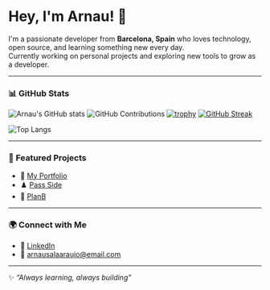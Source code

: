 # Hey, I'm Arnau! 👋

I'm a passionate developer from **Barcelona, Spain** who loves technology, open source, and learning something new every day.  
Currently working on personal projects and exploring new tools to grow as a developer.

---

### 📊 GitHub Stats
![Arnau's GitHub stats](https://github-readme-stats.vercel.app/api?username=arnau-sala&show_icons=true&theme=blue_navy)
![GitHub Contributions](https://github-contributor-stats.vercel.app/api?username=arnau-sala&limit=5&theme=blueberry&combine_all_yearly_contributions=true)
[![trophy](https://github-profile-trophy.vercel.app/?username=arnau-sala&theme=algolia&row=1&column=6)](https://github.com/ryo-ma/github-profile-trophy)
[![GitHub Streak](https://streak-stats.demolab.com/?user=arnau-sala&theme=dark)](https://git.io/streak-stats)

![Top Langs](https://github-readme-stats.vercel.app/api/top-langs/?username=arnau-sala&layout=compact&theme=blue_navy)  


---

### 📌 Featured Projects
- 🔗 [My Portfolio](https://arnau-sala.github.io/portfolio/)  
- ♟️ [Pass Side](https://github.com/arnau-sala/your-repo)  
- 🎉 [PlanB](https://github.com/arnau-sala/another-repo)  

---

### 🌍 Connect with Me
- 💼 [LinkedIn](www.linkedin.com/in/arnau-sala-araujo)  
- 📧 arnausalaaraujo@email.com  

---

✨ _“Always learning, always building”_
